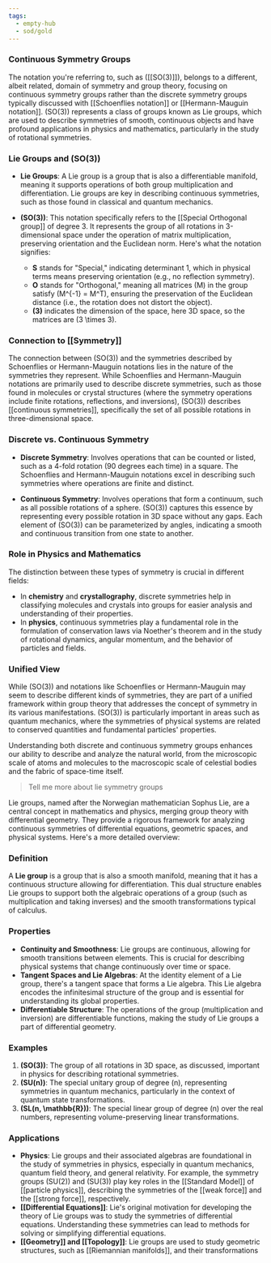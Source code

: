 ```yaml
---
tags:
  - empty-hub
  - sod/gold
---
```

### Continuous Symmetry Groups

The notation you're referring to, such as \([[SO(3)]]\), belongs to a different, albeit related, domain of symmetry and group theory, focusing on continuous symmetry groups rather than the discrete symmetry groups typically discussed with [[Schoenflies notation]] or [[Hermann-Mauguin notation]]. \(SO(3)\) represents a class of groups known as Lie groups, which are used to describe symmetries of smooth, continuous objects and have profound applications in physics and mathematics, particularly in the study of rotational symmetries.

### Lie Groups and \(SO(3)\)

- **Lie Groups**: A Lie group is a group that is also a differentiable manifold, meaning it supports operations of both group multiplication and differentiation. Lie groups are key in describing continuous symmetries, such as those found in classical and quantum mechanics.

- **\(SO(3)\)**: This notation specifically refers to the [[Special Orthogonal group]] of degree 3. It represents the group of all rotations in 3-dimensional space under the operation of matrix multiplication, preserving orientation and the Euclidean norm. Here's what the notation signifies:
  - **S** stands for "Special," indicating determinant 1, which in physical terms means preserving orientation (e.g., no reflection symmetry).
  - **O** stands for "Orthogonal," meaning all matrices \(M\) in the group satisfy \(M^{-1} = M^T\), ensuring the preservation of the Euclidean distance (i.e., the rotation does not distort the object).
  - **(3)** indicates the dimension of the space, here 3D space, so the matrices are \(3 \times 3\).

### Connection to [[Symmetry]]

The connection between \(SO(3)\) and the symmetries described by Schoenflies or Hermann-Mauguin notations lies in the nature of the symmetries they represent. While Schoenflies and Hermann-Mauguin notations are primarily used to describe discrete symmetries, such as those found in molecules or crystal structures (where the symmetry operations include finite rotations, reflections, and inversions), \(SO(3)\) describes [[continuous symmetries]], specifically the set of all possible rotations in three-dimensional space.

### Discrete vs. Continuous Symmetry

- **Discrete Symmetry**: Involves operations that can be counted or listed, such as a 4-fold rotation (90 degrees each time) in a square. The Schoenflies and Hermann-Mauguin notations excel in describing such symmetries where operations are finite and distinct.

- **Continuous Symmetry**: Involves operations that form a continuum, such as all possible rotations of a sphere. \(SO(3)\) captures this essence by representing every possible rotation in 3D space without any gaps. Each element of \(SO(3)\) can be parameterized by angles, indicating a smooth and continuous transition from one state to another.

### Role in Physics and Mathematics

The distinction between these types of symmetry is crucial in different fields:
- In **chemistry** and **crystallography**, discrete symmetries help in classifying molecules and crystals into groups for easier analysis and understanding of their properties.
- In **physics**, continuous symmetries play a fundamental role in the formulation of conservation laws via Noether's theorem and in the study of rotational dynamics, angular momentum, and the behavior of particles and fields.

### Unified View

While \(SO(3)\) and notations like Schoenflies or Hermann-Mauguin may seem to describe different kinds of symmetries, they are part of a unified framework within group theory that addresses the concept of symmetry in its various manifestations. \(SO(3)\) is particularly important in areas such as quantum mechanics, where the symmetries of physical systems are related to conserved quantities and fundamental particles' properties.

Understanding both discrete and continuous symmetry groups enhances our ability to describe and analyze the natural world, from the microscopic scale of atoms and molecules to the macroscopic scale of celestial bodies and the fabric of space-time itself.

> Tell me more about lie symmetry groups

Lie groups, named after the Norwegian mathematician Sophus Lie, are a central concept in mathematics and physics, merging group theory with differential geometry. They provide a rigorous framework for analyzing continuous symmetries of differential equations, geometric spaces, and physical systems. Here's a more detailed overview:

### Definition

A **Lie group** is a group that is also a smooth manifold, meaning that it has a continuous structure allowing for differentiation. This dual structure enables Lie groups to support both the algebraic operations of a group (such as multiplication and taking inverses) and the smooth transformations typical of calculus.

### Properties

- **Continuity and Smoothness**: Lie groups are continuous, allowing for smooth transitions between elements. This is crucial for describing physical systems that change continuously over time or space.
- **Tangent Spaces and Lie Algebras**: At the identity element of a Lie group, there's a tangent space that forms a Lie algebra. This Lie algebra encodes the infinitesimal structure of the group and is essential for understanding its global properties.
- **Differentiable Structure**: The operations of the group (multiplication and inversion) are differentiable functions, making the study of Lie groups a part of differential geometry.

### Examples

1. **\(SO(3)\)**: The group of all rotations in 3D space, as discussed, important in physics for describing rotational symmetries.
2. **\(SU(n)\)**: The special unitary group of degree \(n\), representing symmetries in quantum mechanics, particularly in the context of quantum state transformations.
3. **\(SL(n, \mathbb{R})\)**: The special linear group of degree \(n\) over the real numbers, representing volume-preserving linear transformations.

### Applications

- **Physics**: Lie groups and their associated algebras are foundational in the study of symmetries in physics, especially in quantum mechanics, quantum field theory, and general relativity. For example, the symmetry groups \(SU(2)\) and \(SU(3)\) play key roles in the [[Standard Model]] of [[particle physics]], describing the symmetries of the [[weak force]] and the [[strong force]], respectively.
- **[[Differential Equations]]**: Lie's original motivation for developing the theory of Lie groups was to study the symmetries of differential equations. Understanding these symmetries can lead to methods for solving or simplifying differential equations.
- **[[Geometry]] and [[Topology]]**: Lie groups are used to study geometric structures, such as [[Riemannian manifolds]], and their transformations